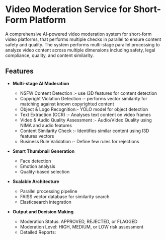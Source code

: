 # Video Moderation Service for Short-Form Platform

A comprehensive AI-powered video moderation system for short-form video platforms, that performs multiple checks in parallel to ensure content safety and quality. The system performs multi-stage parallel processing to analyze video content across multiple dimensions including safety, legal compliance, quality, and content similarity.
## Features

- **Multi-stage AI Moderation**
  - NSFW Content Detection :- use I3D features for content detection
  - Copyright Violation Detection :- performs vector similarity for matching against known copyrighted content
  - Object & Logo Recognition:- YOLO model for object detection
  - Text Extraction (OCR) :- Analyses text content on video frames
  - Video & Audio Quality Assessment :- Audio/Video Quality using NIMA and audio features
  - Content Similarity Check :- Identifies similar content using I3D features vectors
  - Business Rule Validation :- Define few rules for rejections

- **Smart Thumbnail Generation**
  - Face detection 
  - Emotion analysis
  - Quality-based selection

- **Scalable Architecture**
  - Parallel processing pipeline
  - FAISS vector database for similarity search
  - Elasticsearch integration

- **Output and Decision Making**
  - Moderation Status: APPROVED, REJECTED, or FLAGGED
  - Moderation Level: HIGH, MEDIUM, or LOW risk assessment
  - Detailed Reports:

